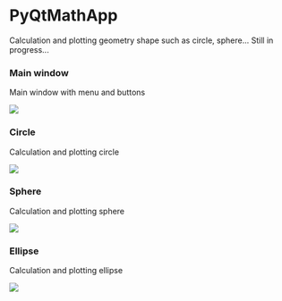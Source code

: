 # PyQtMathApp
Calculation and plotting geometry shape such as circle, sphere... Still in progress...

### Main window
Main window with menu and buttons

![](https://github.com/hrosicka/PyQtMathApp/blob/master/doc/MainWindow.PNG)

### Circle
Calculation and plotting circle

![](https://github.com/hrosicka/PyQtMathApp/blob/master/doc/CircleCalculation.PNG)

### Sphere
Calculation and plotting sphere

![](https://github.com/hrosicka/PyQtMathApp/blob/master/doc/SphereCalculation.PNG)

### Ellipse
Calculation and plotting ellipse

![](https://github.com/hrosicka/PyQtMathApp/blob/master/doc/EllipseCalculation.PNG)

